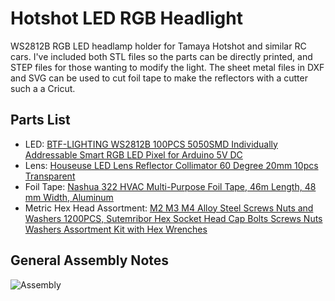 # Hotshot LED RGB Headlight
WS2812B RGB LED headlamp holder for Tamaya Hotshot and similar RC cars.  I've included both STL files so the parts can be directly printed, and STEP files for those wanting to modify the light.  The sheet metal files in DXF and SVG can be used to cut foil tape to make the reflectors with a cutter such a a Cricut.

## Parts List
* LED: [BTF-LIGHTING WS2812B 100PCS 5050SMD Individually Addressable Smart RGB LED Pixel for Arduino 5V DC ](https://www.amazon.com/gp/product/B01DC0J0WS/)
* Lens: [Houseuse LED Lens Reflector Collimator 60 Degree 20mm 10pcs Transparent](https://www.amazon.com/gp/product/B0761QN8TV/)
* Foil Tape: [Nashua 322 HVAC Multi-Purpose Foil Tape, 46m Length, 48 mm Width, Aluminum](https://www.amazon.com/gp/product/B002EX855S/)
* Metric Hex Head Assortment: [M2 M3 M4 Alloy Steel Screws Nuts and Washers 1200PCS, Sutemribor Hex Socket Head Cap Bolts Screws Nuts Washers Assortment Kit with Hex Wrenches](https://www.amazon.com/gp/product/B07H4MG7TC/)



## General Assembly Notes
![Assembly](AssemblyNotes.png)
